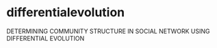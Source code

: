 # differentialevolution
DETERMINING COMMUNITY STRUCTURE IN SOCIAL NETWORK USING DIFFERENTIAL EVOLUTION

